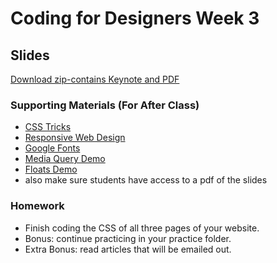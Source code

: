 # Coding for Designers Week 3

## Slides
[Download zip-contains Keynote and PDF](https://www.dropbox.com/sh/aaepu6gpudj1w5l/AAB7ZRuw_1ooGEEL1vM0qeGFa?dl=0)

### Supporting Materials (For After Class)
* [CSS Tricks](https://css-tricks.com/)
* [Responsive Web Design](http://alistapart.com/article/responsive-web-design)
* [Google Fonts](http://fonts.google.com) 
* [Media Query Demo](http://codepen.io/crowjm/pen/GqYYvx)
* [Floats Demo](http://codepen.io/crowjm/pen/VjEEKb)
* also make sure students have access to a pdf of the slides

### Homework
* Finish coding the CSS of all three pages of your website.
* Bonus: continue practicing in your practice folder.
* Extra Bonus: read articles that will be emailed out.
